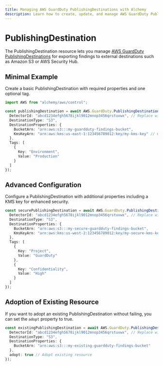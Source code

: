 ```yaml
---
title: Managing AWS GuardDuty PublishingDestinations with Alchemy
description: Learn how to create, update, and manage AWS GuardDuty PublishingDestinations using Alchemy Cloud Control.
---
```


# PublishingDestination

The PublishingDestination resource lets you manage [AWS GuardDuty PublishingDestinations](https://docs.aws.amazon.com/guardduty/latest/userguide/) for exporting findings to external destinations such as Amazon S3 or AWS Security Hub.

## Minimal Example

Create a basic PublishingDestination with required properties and one optional tag.

```ts
import AWS from "alchemy/aws/control";

const publishingDestination = await AWS.GuardDuty.PublishingDestination("MyPublishingDestination", {
  DetectorId: "abcd1234efgh5678ijkl9012mnop3456qrstuvwx", // Replace with your actual detector ID
  DestinationType: "S3",
  DestinationProperties: {
    BucketArn: "arn:aws:s3:::my-guardduty-findings-bucket",
    KmsKeyArn: "arn:aws:kms:us-east-1:123456789012:key/my-kms-key" // Optional, if using KMS
  },
  Tags: [
    {
      Key: "Environment",
      Value: "Production"
    }
  ]
});
```

## Advanced Configuration

Configure a PublishingDestination with additional properties including a KMS key for enhanced security.

```ts
const securePublishingDestination = await AWS.GuardDuty.PublishingDestination("SecurePublishingDestination", {
  DetectorId: "abcd1234efgh5678ijkl9012mnop3456qrstuvwx", // Replace with your actual detector ID
  DestinationType: "S3",
  DestinationProperties: {
    BucketArn: "arn:aws:s3:::my-secure-guardduty-findings-bucket",
    KmsKeyArn: "arn:aws:kms:us-west-2:123456789012:key/my-secure-kms-key" // Specify KMS key for encryption
  },
  Tags: [
    {
      Key: "Project",
      Value: "GuardDuty"
    },
    {
      Key: "Confidentiality",
      Value: "High"
    }
  ]
});
```

## Adoption of Existing Resource

If you want to adopt an existing PublishingDestination without failing, you can set the `adopt` property to true.

```ts
const existingPublishingDestination = await AWS.GuardDuty.PublishingDestination("AdoptExistingDestination", {
  DetectorId: "abcd1234efgh5678ijkl9012mnop3456qrstuvwx", // Replace with your actual detector ID
  DestinationType: "S3",
  DestinationProperties: {
    BucketArn: "arn:aws:s3:::my-existing-guardduty-findings-bucket"
  },
  adopt: true // Adopt existing resource
});
```